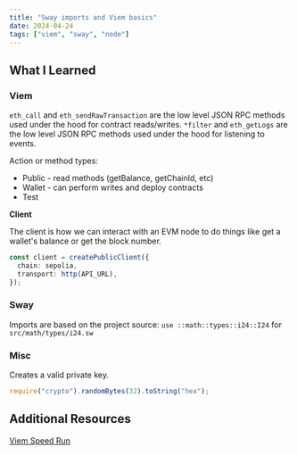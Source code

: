 ```yaml
---
title: "Sway imports and Viem basics"
date: 2024-04-24
tags: ["viem", "sway", "node"]
---
```


## What I Learned

### Viem

`eth_call` and `eth_sendRawTransaction` are the low level JSON RPC methods used under the hood for contract reads/writes.
`*filter` and `eth_getLogs` are the low level JSON RPC methods used under the hood for listening to events.

Action or method types:

- Public - read methods (getBalance, getChainId, etc)
- Wallet - can perform writes and deploy contracts
- Test

**Client**

The client is how we can interact with an EVM node to do things like get a wallet's balance or get the block number.

```ts
const client = createPublicClient({
  chain: sepolia,
  transport: http(API_URL),
});
```

### Sway

Imports are based on the project source: `use ::math::types::i24::I24` for `src/math/types/i24.sw`

### Misc

Creates a valid private key.

```js
require("crypto").randomBytes(32).toString("hex");
```

## Additional Resources

[Viem Speed Run](https://www.youtube.com/watch?v=P9oUqVsHBkA)
